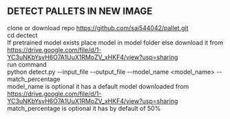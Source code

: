DETECT PALLETS IN NEW IMAGE
----------------------------------------------------
clone or download repo https://github.com/sai544042/pallet.git<br/>
cd dectect<br/>
If pretrained model exists place model in model folder else download it from https://drive.google.com/file/d/1-YC3uNKbYsvH6O7A1UuX1RMoZV_xHKF4/view?usp=sharing<br/>
run command<br/>
python detect.py --input_file <filename> --output_file <filename> --model_name <model_name> --match_percentage <number><br/>
model_name is optional it has a default model downloaded from https://drive.google.com/file/d/1-YC3uNKbYsvH6O7A1UuX1RMoZV_xHKF4/view?usp=sharing<br/>
match_percentage is optional it has by default of 50%<br/>
